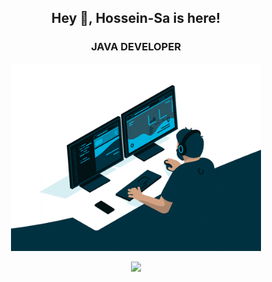 <h2 title="hey there" align="center"> Hey 👋, Hossein-Sa is here!</h2>
<h3 align="center"> <b > JAVA </b> DEVELOPER </h3>

<div id="header" align="center">
<img src="hossein-sa-animation.gif" width=400 />
</div>
<p align="center">
    <img src="https://skillicons.dev/icons?i=java,spring,hibernate,maven,postgres,mongodb,html,css,js,bootstrap,git,docker,idea,linux" />
</p>
<!-- <img src="https://github-readme-stats.vercel.app/api?username=hossein-sa&show_icons=true&theme=graywhite&&count_private=true" /> -->
